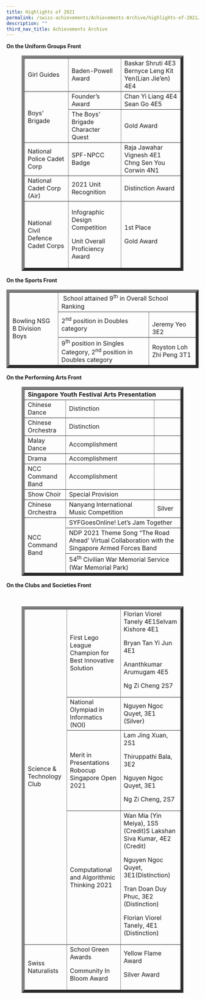 ```yaml
---
title: Highlights of 2021
permalink: /swiss-achievements/Achievements-Archive/highlights-of-2021/
description: ""
third_nav_title: Achievements Archive
---
```


**On the Uniform Groups Front**

<figure>
<div>
<table border="7">
<tbody>
<tr>
<td>Girl Guides</td>
<td>Baden-Powell Award</td>
<td>Baskar Shruti 4E3 Bernyce Leng Kit Yen(Lian Jie&rsquo;en) 4E4</td>
</tr>
<tr>
<td rowspan="2">Boys&rsquo; Brigade</td>
<td>Founder&rsquo;s Award</td>
<td>Chan Yi Liang 4E4 Sean Go 4E5</td>
</tr>
<tr>
<td>The Boys' Brigade Character Quest</td>
<td>Gold Award</td>
</tr>
<tr>
<td>National Police Cadet Corp</td>
<td>SPF-NPCC Badge</td>
<td>Raja Jawahar Vignesh 4E1 Chng Sen You Corwin 4N1</td>
</tr>
<tr>
<td>National Cadet Corp (Air)</td>
<td>2021 Unit Recognition</td>
<td>Distinction Award</td>
</tr>
<tr>
<td>National Civil Defence Cadet Corps</td>
<td>
<p>Infographic Design Competition</p>
<p>Unit Overall Proficiency Award</p>
</td>
<td>
<p>1st Place</p>
<p>Gold Award</p>
</td>
</tr>
</tbody>
</table>
</div>
</figure>

**On the Sports Front**

<figure></figure>
<div>
<table border="7">
<tbody>
<tr>
<td rowspan="3">Bowling NSG B Division Boys</td>
<td colspan="2">&nbsp;School attained 9<sup>th</sup>&nbsp;in Overall School Ranking</td>
</tr>
<tr>
<td>2<sup>nd</sup>&nbsp;position in Doubles category</td>
<td><br />Jeremy Yeo 3E2</td>
</tr>
<tr>
<td>9<sup>th</sup>&nbsp;position in Singles Category, 2<sup>nd</sup>&nbsp;position in Doubles category</td>
<td>Royston Loh Zhi Peng 3T1</td>
</tr>
</tbody>
</table>
</div>

**On the Performing Arts Front**

<figure>
<div>
<table border="7">
<tbody>
<tr>
<td colspan="3"><strong>Singapore Youth Festival Arts Presentation</strong></td>
</tr>
<tr>
<td>Chinese Dance</td>
<td>Distinction</td>
	<td></td>
</tr>
<tr>
<td>Chinese Orchestra</td>
<td>Distinction</td>
	<td></td>
</tr>
<tr>
<td>Malay Dance</td>
<td>Accomplishment</td>
	<td></td>
</tr>
<tr>
<td>Drama</td>
<td>Accomplishment</td>
	<td></td>
</tr>
<tr>
<td>NCC Command Band</td>
<td>Accomplishment</td>
	<td></td>
</tr>
<tr>
<td>Show Choir</td>
<td>Special Provision</td>
	<td></td>
</tr>
<tr>
<td>Chinese Orchestra</td>
<td>Nanyang International Music Competition</td>
<td>Silver</td>
</tr>
<tr>
<td rowspan="3">NCC Command Band</td>
<td colspan="2">SYFGoesOnline! Let&rsquo;s Jam Together</td>
</tr>
<tr>
<td colspan="2">NDP 2021 Theme Song &ldquo;The Road Ahead&rsquo; Virtual Collaboration with the Singapore Armed Forces Band</td>
</tr>
<tr>
<td colspan="2">54<sup>th</sup>&nbsp;Civilian War Memorial Service (War Memorial Park)</td>
</tr>
</tbody>
</table>
</div>
</figure>
<figure></figure>

**On the Clubs and Societies Front**

<figure><br />
<div>
<table border="7">
<tbody>
<tr>
<td rowspan="4">Science &amp; Technology Club</td>
<td>First Lego League Champion for Best Innovative Solution</td>
<td>Florian Viorel Tanely 4E1Selvam Kishore 4E1
<p>Bryan Tan Yi Jun 4E1</p>
<p>Ananthkumar Arumugam 4E5</p>
<p>Ng Zi Cheng 2S7</p>
</td>
</tr>
<tr>
<td>National Olympiad in Informatics (NOI)</td>
<td>Nguyen Ngoc Quyet, 3E1 (Silver)</td>
</tr>
<tr>
<td>Merit in Presentations Robocup Singapore Open 2021</td>
<td>Lam Jing Xuan, 2S1
<p>Thiruppathi Bala, 3E2</p>
<p>Nguyen Ngoc Quyet, 3E1</p>
<p>Ng Zi Cheng, 2S7</p>
</td>
</tr>
<tr>
<td>Computational and Algorithmic Thinking 2021</td>
<td>Wan Mia (Yin Meiya), 1S5 (Credit)S Lakshan Siva Kumar, 4E2 (Credit)
<p>Nguyen Ngoc Quyet, 3E1(Distinction)</p>
<p>Tran Doan Duy Phuc, 3E2 (Distinction)</p>
<p>Florian Viorel Tanely, 4E1 (Distinction)</p>
</td>
</tr>
<tr>
<td>Swiss Naturalists</td>
<td>School Green Awards
<p>Community In Bloom Award</p>
</td>
<td>Yellow Flame Award
<p>Silver Award</p>
</td>
</tr>
</tbody>
</table>
</div>
</figure>